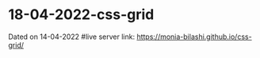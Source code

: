 # 18-04-2022-css-grid
Dated on 14-04-2022
#live server link: https://monia-bilashi.github.io/css-grid/
